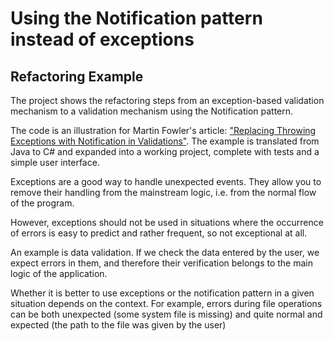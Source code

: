 # Using the Notification pattern instead of exceptions
## Refactoring Example

The project shows the refactoring steps from an exception-based validation mechanism to a validation mechanism using the Notification pattern.

The code is an illustration for Martin Fowler's article: ["Replacing Throwing Exceptions with Notification in Validations"](https://martinfowler.com/articles/replaceThrowWithNotification.html). The example is translated from Java to C# and expanded into a working project, complete with tests and a simple user interface.

Exceptions are a good way to handle unexpected events. They allow you to remove their handling from the mainstream logic, i.e. from the normal flow of the program. 

However, exceptions should not be used in situations where the occurrence of errors is easy to predict and rather frequent, so not exceptional at all.

An example is data validation. If we check the data entered by the user, we expect errors in them, and therefore their verification belongs to the main logic of the application.

Whether it is better to use exceptions or the notification pattern in a given situation depends on the context. For example, errors during file operations can be both unexpected (some system file is missing) and quite normal and expected (the path to the file was given by the user)
